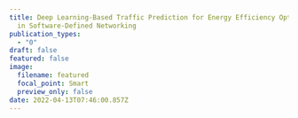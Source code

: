 ```yaml
---
title: Deep Learning-Based Traffic Prediction for Energy Efficiency Optimization
  in Software-Defined Networking
publication_types:
  - "0"
draft: false
featured: false
image:
  filename: featured
  focal_point: Smart
  preview_only: false
date: 2022-04-13T07:46:00.857Z
---
```

